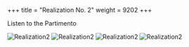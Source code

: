 +++
title = "Realization No. 2"
weight = 9202
+++

Listen to the Partimento

![Realization2](/img/FagoNo2realP1.jpg)
![Realization2](/img/FagoNo2realP2.jpg)
![Realization2](/img/FagoNo2realP3.jpg)
![Realization2](/img/FagoNo2realP4.jpg)
